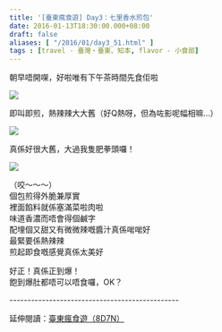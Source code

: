 ```yaml
---
title: '[臺東瘋食遊] Day3：七里香水煎包'
date: 2016-01-13T18:30:00.000+08:00
draft: false
aliases: [ "/2016/01/day3_51.html" ]
tags : [travel - 臺灣・臺東、知本, flavor - 小食部]
---
```


朝早唔開㗎，好啦唯有下午茶時間先食佢啦  

[![](https://c1.staticflickr.com/9/8426/29163859244_35eed1ee43_z.jpg)](https://c1.staticflickr.com/9/8426/29163859244_35eed1ee43_z.jpg)

即叫即煎，熱辣辣大大舊（好Q熱呀，但為咗影呢幅相嘛...）  

[![](https://c1.staticflickr.com/9/8061/29708920811_349fde0650_z.jpg)](https://c1.staticflickr.com/9/8061/29708920811_349fde0650_z.jpg)

真係好很大舊，大過我隻肥拳頭囉！  

[![](https://c1.staticflickr.com/9/8445/29163863254_cfe7c67281_z.jpg)](https://c1.staticflickr.com/9/8445/29163863254_cfe7c67281_z.jpg)

（咬～～～）  
個包煎得外脆兼厚實  
裡面餡料就係塞滿菜啦肉啦  
味道香濃而唔會得個鹹字  
配埋個又甜又有微微辣嘅醬汁真係啱啱好  
最緊要係熱辣辣  
煎起即食嘅感覺真係太美好  
  
好正！真係正到爆！  
飽到爆肚都唔可以唔食囉，OK？  
  
\-----------------------------------------------  
  
延伸閱讀：[臺東瘋食遊（8D7N）](http://www.hidie.net/2016/03/8d7n.html)